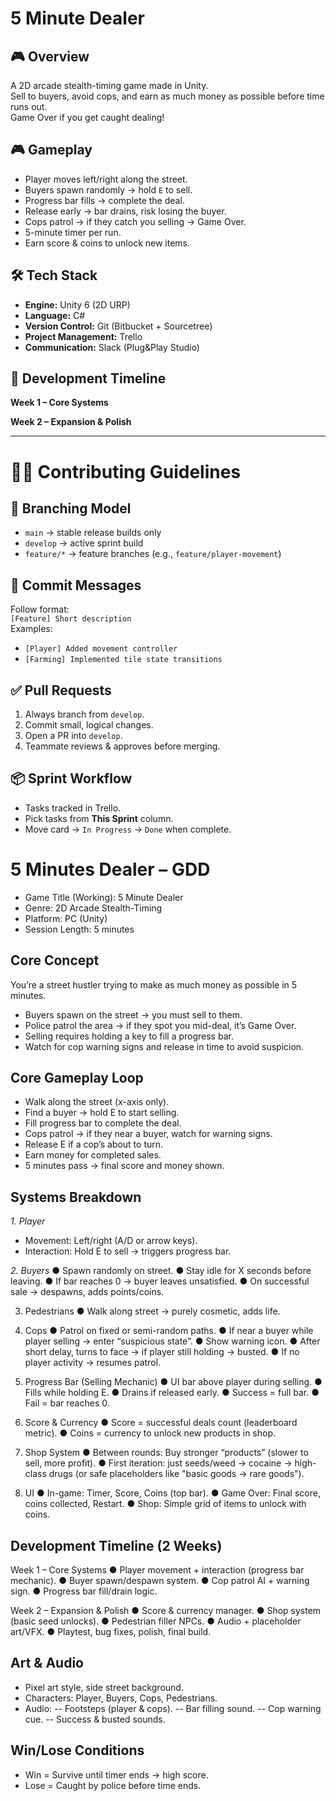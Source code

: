# 5 Minute Dealer  

## 🎮 Overview  
A 2D arcade stealth-timing game made in Unity.  
Sell to buyers, avoid cops, and earn as much money as possible before time runs out.  
Game Over if you get caught dealing!

## 🎮 Gameplay
- Player moves left/right along the street.
- Buyers spawn randomly → hold `E` to sell.
- Progress bar fills → complete the deal.
- Release early → bar drains, risk losing the buyer.
- Cops patrol → if they catch you selling → Game Over.
- 5-minute timer per run.
- Earn score & coins to unlock new items.

## 🛠 Tech Stack  
- **Engine:** Unity 6 (2D URP)  
- **Language:** C#  
- **Version Control:** Git (Bitbucket + Sourcetree)  
- **Project Management:** Trello 
- **Communication:** Slack (Plug&Play Studio)  

## 🚀 Development Timeline  
**Week 1 – Core Systems**   

**Week 2 – Expansion & Polish**  

---
# 👩‍💻 Contributing Guidelines

## 🔀 Branching Model
- `main` → stable release builds only  
- `develop` → active sprint build  
- `feature/*` → feature branches (e.g., `feature/player-movement`)

## 💬 Commit Messages
Follow format:  
`[Feature] Short description`  
Examples:  
- `[Player] Added movement controller`  
- `[Farming] Implemented tile state transitions`

## ✅ Pull Requests
1. Always branch from `develop`.  
2. Commit small, logical changes.  
3. Open a PR into `develop`.  
4. Teammate reviews & approves before merging.  

## 📦 Sprint Workflow
- Tasks tracked in Trello.  
- Pick tasks from **This Sprint** column.  
- Move card → `In Progress` → `Done` when complete.

# 5 Minutes Dealer – GDD 
- Game Title (Working): 5 Minute Dealer 
- Genre: 2D Arcade Stealth-Timing 
- Platform: PC (Unity) 
- Session Length: 5 minutes 
## Core Concept 
You’re a street hustler trying to make as much money as possible in 5 minutes. 
- Buyers spawn on the street → you must sell to them. 
- Police patrol the area → if they spot you mid-deal, it’s Game Over. 
- Selling requires holding a key to fill a progress bar. 
- Watch for cop warning signs and release in time to avoid suspicion. 
## Core Gameplay Loop 
-  Walk along the street (x-axis only).
-  Find a buyer → hold E to start selling.
-  Fill progress bar to complete the deal. 
-  Cops patrol → if they near a buyer, watch for warning signs. 
-  Release E if a cop’s about to turn. 
-  Earn money for completed sales. 
-  5 minutes pass → final score and money shown. 
## Systems Breakdown 
*1. Player* 
- Movement: Left/right (A/D or arrow keys). 
- Interaction: Hold E to sell → triggers progress bar. 

*2. Buyers* 
● Spawn randomly on street. 
● Stay idle for X seconds before leaving. 
● If bar reaches 0 → buyer leaves unsatisfied. 
● On successful sale → despawns, adds points/coins. 

3. Pedestrians 
● Walk along street → purely cosmetic, adds life. 

4. Cops 
● Patrol on fixed or semi-random paths. 
● If near a buyer while player selling → enter “suspicious state”. 
● Show warning icon. 
● After short delay, turns to face → if player still holding → busted. 
● If no player activity → resumes patrol. 

5. Progress Bar (Selling Mechanic) 
● UI bar above player during selling. 
● Fills while holding E. 
● Drains if released early. 
● Success = full bar. 
● Fail = bar reaches 0. 

6. Score & Currency 
● Score = successful deals count (leaderboard metric). 
● Coins = currency to unlock new products in shop. 

7. Shop System 
● Between rounds: Buy stronger “products” (slower to sell, more profit). 
● First iteration: just seeds/weed → cocaine → high-class drugs (or safe placeholders like 
"basic goods → rare goods"). 

8. UI 
● In-game: Timer, Score, Coins (top bar). 
● Game Over: Final score, coins collected, Restart. 
● Shop: Simple grid of items to unlock with coins. 

## Development Timeline (2 Weeks) 

Week 1 – Core Systems 
● Player movement + interaction (progress bar mechanic). 
● Buyer spawn/despawn system. 
● Cop patrol AI + warning sign. 
● Progress bar fill/drain logic. 

Week 2 – Expansion & Polish 
● Score & currency manager. 
● Shop system (basic seed unlocks). 
● Pedestrian filler NPCs. 
● Audio + placeholder art/VFX. 
● Playtest, bug fixes, polish, final build. 

## Art & Audio 
- Pixel art style, side street background. 
- Characters: Player, Buyers, Cops, Pedestrians. 
- Audio: 
-- Footsteps (player & cops). 
-- Bar filling sound. 
-- Cop warning cue. 
-- Success & busted sounds. 

## Win/Lose Conditions 
- Win = Survive until timer ends → high score. 
- Lose = Caught by police before time ends.
